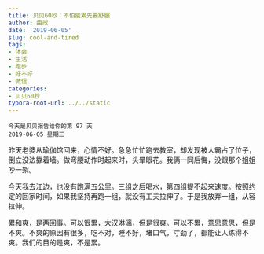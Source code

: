 ```yaml
---
title: 贝贝60秒：不怕疲累先要舒服
author: 曲政
date: '2019-06-05'
slug: cool-and-tired
tags:
- 体会
- 生活
- 跑步
- 好不好
- 微信
categories:
- 贝贝60秒
typora-root-url: ../../static
---
```


```
今天是贝贝报告给你的第 97 天 
2019-06-05 星期三
```

昨天老婆从瑜伽馆回来，心情不好。急急忙忙跑去教室，却发现被人霸占了位子，倒立没法靠着墙。做弯腰动作时起来时，头晕眼花。我俩一同后悔，没跟那个姐姐吵一架。 

今天我去江边，也没有跑满五公里。三组之后喝水，第四组提不起来速度。按照约定的回家时间，如果我坚持再跑一组，就没有工夫拉伸了。于是我放弃一组，从容拉伸。 

累和爽，是两回事。可以很累，大汉淋漓，但是很爽。可以不累，意思意思，但是不爽。不爽的原因有很多，吃不对，睡不好，堵口气，寸劲了，都能让人练得不爽。我们的目的是爽，不是累。 